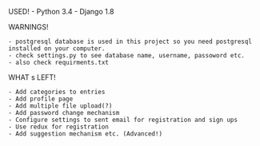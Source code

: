 USED!
    - Python 3.4 
    - Django 1.8

WARNINGS!

    - postgresql database is used in this project so you need postgresql installed on your computer.
    - check settings.py to see database name, username, passoword etc.
    - also check requirments.txt


WHAT s LEFT!

    - Add categories to entries
    - Add profile page
    - Add multiple file upload(?)
    - Add password change mechanism
    - Configure settings to sent email for registration and sign ups
    - Use redux for registration
    - Add suggestion mechanism etc. (Advanced!)